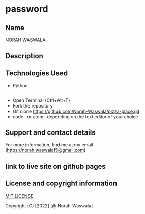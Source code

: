 # password
## Name
NORAH WASWALA
## Description

## Technologies Used
  * Python
  ##
  * Open Terminal {Ctrl+Alt+T}
  * Fork the repository 
  * Git clone https://github.com/Norah-Waswala/pizza-place.git
  * code . or atom . depending on the text editor of your choice
## Support and contact details
For more information, find me at my email (https://norah.waswala15@gmail.com)

## link to live site on github pages


## License and copyright information
[MIT LICENSE](LICENSE)

Copyright (C) [2022] [@ Norah-Waswala]
